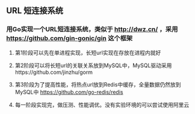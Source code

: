 ## URL 短连接系统

### 用Go实现一个URL短连接系统，类似于 http://dwz.cn/ ，采用 https://github.com/gin-gonic/gin 这个框架

1. 第1阶段可以先在单进程实现，长短url实现在存放在进程内就好

2. 第2阶段可以将长短url的关联关系放到MySQL中，MySQL驱动采用https://github.com/jinzhu/gorm

3. 第3阶段为了提高性能，将热点url放到Redis中缓存，全量数据仍然放到MySQL中 https://github.com/go-redis/redis

4. 每一阶段实现完，做压测、性能调优。没有实验环境的可以尝试使用阿里云